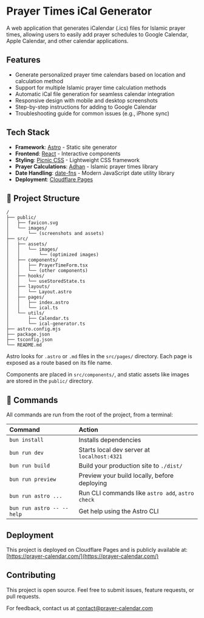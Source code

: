 # Prayer Times iCal Generator

A web application that generates iCalendar (.ics) files for Islamic prayer times, allowing users to easily add prayer schedules to Google Calendar, Apple Calendar, and other calendar applications.

## Features

- Generate personalized prayer time calendars based on location and calculation method
- Support for multiple Islamic prayer time calculation methods
- Automatic iCal file generation for seamless calendar integration
- Responsive design with mobile and desktop screenshots
- Step-by-step instructions for adding to Google Calendar
- Troubleshooting guide for common issues (e.g., iPhone sync)

## Tech Stack

- **Framework**: [Astro](https://astro.build/) - Static site generator
- **Frontend**: [React](https://reactjs.org/) - Interactive components
- **Styling**: [Picnic CSS](https://picnicss.com/documentation) - Lightweight CSS framework
- **Prayer Calculations**: [Adhan](https://github.com/batoulapps/adhan-js) - Islamic prayer times library
- **Date Handling**: [date-fns](https://date-fns.org/) - Modern JavaScript date utility library
- **Deployment**: [Cloudflare Pages](https://pages.cloudflare.com/)

## 🚀 Project Structure

```
/
├── public/
│   ├── favicon.svg
│   └── images/
│       └── (screenshots and assets)
├── src/
│   ├── assets/
│   │   └── images/
│   │       └── (optimized images)
│   ├── components/
│   │   ├── PrayerTimeForm.tsx
│   │   └── (other components)
│   ├── hooks/
│   │   └── useStoredState.ts
│   ├── layouts/
│   │   └── Layout.astro
│   ├── pages/
│   │   ├── index.astro
│   │   └── ical.ts
│   └── utils/
│       ├── Calendar.ts
│       └── ical-generator.ts
├── astro.config.mjs
├── package.json
├── tsconfig.json
└── README.md
```

Astro looks for `.astro` or `.md` files in the `src/pages/` directory. Each page is exposed as a route based on its file name.

Components are placed in `src/components/`, and static assets like images are stored in the `public/` directory.

## 🧞 Commands

All commands are run from the root of the project, from a terminal:

| Command                   | Action                                           |
| :------------------------ | :----------------------------------------------- |
| `bun install`             | Installs dependencies                            |
| `bun run dev`             | Starts local dev server at `localhost:4321`      |
| `bun run build`           | Build your production site to `./dist/`          |
| `bun run preview`         | Preview your build locally, before deploying     |
| `bun run astro ...`       | Run CLI commands like `astro add`, `astro check` |
| `bun run astro -- --help` | Get help using the Astro CLI                     |

## Deployment

This project is deployed on Cloudflare Pages and is publicly available at: [https://prayer-calendar.com/](https://prayer-calendar.com/)

## Contributing

This project is open source. Feel free to submit issues, feature requests, or pull requests.

For feedback, contact us at [contact@prayer-calendar.com](mailto:contact@prayer-calendar.com)
